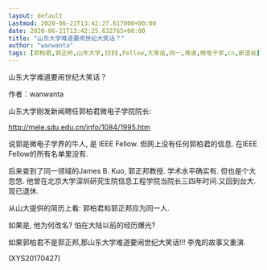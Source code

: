 ```yaml
---
layout: default
Lastmod: 2020-06-21T13:42:27.617000+00:00
date: 2020-06-21T13:42:25.632765+00:00
title: "山东大学难道要闹世纪大笑话？"
author: "wanwanta"
tags: [郭柏君,郭正邦,山东大学,IEEE,Fellow,大笑话,同一,难道,微电子学,cn,新语丝]
---
```


山东大学难道要闹世纪大笑话？

作者：wanwanta

山东大学刚发新闻聘任郭柏君微电子学院院长:

http://mele.sdu.edu.cn/info/1084/1995.htm

说郭是微电子学界的牛人, 是 IEEE Fellow. 但网上没有任何郭柏君的信息. 在IEEE Fellow的所有名单里没有.

后来查到了同一领域的James B. Kuo, 郭正邦教授. 学术水平确实有. 但也是个大忽悠. 他曾在北京大学深圳研究生院信息工程学院当院长三四年时间.又回到台大. 现已退休.

从山大提供的简历上看: 郭柏君和郭正邦应为同一人.

如果是, 他为何改名? 怕在大陆以前的经历爆光?

如果郭柏君不是郭正邦,那山东大学难道要闹世纪大笑话!!! 李鬼的故事又重演.

(XYS20170427)

